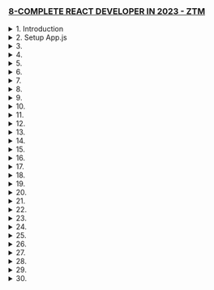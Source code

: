 ### [8-COMPLETE REACT DEVELOPER IN 2023 - ZTM](/courses/8.md)

<details>
  <summary>1. Introduction </summary>

# Install NPM/Node

```jsbs
nvm install 18.15.0

node -v
# v18.15.0

npm -v
# 9.5.0
```

```jsbs
$ nvm use 16
Now using node v16.9.1 (npm v7.21.1)
$ node -v
v16.9.1
$ nvm use 14
Now using node v14.18.0 (npm v6.14.15)
$ node -v
v14.18.0
$ nvm install 12
Now using node v12.22.6 (npm v6.14.5)
$ node -v
v12.22.6
```

# Install Yarn

```jsbs
brew install yarn
OR
curl -o- -L https://yarnpkg.com/install.sh | bash
```

```jsbs
yarn --version
1.22.19
```

# NPM vs YARN

```jsbs
# Install dependencies from package.json
npm install
yarn

# Install a package and add to package.json
npm install package --save
yarn add package

# Install a devDependency to package.json
npm install package --save-dev
yarn add package --dev

# Remove a dependency from package.json
npm uninstall package --save
yarn remove package

# Upgrade a package to its latest version
npm update --save
yarn upgrade

# Install a package globally
npm install package -g
yarn global add package

```

# Install React App

```jsbs
npx create-react-app monsters-rolodex
```

Example on npm vs npx

```jsbs
npm i -g cowsay
npm list -g cowsay
npm uninstall -g cowsay
```

# Start App

monsters-rolodex/src/index.js:

```js
import React from "react";
import ReactDOM from "react-dom/client";
import "./index.css";
import App from "./App";
import reportWebVitals from "./reportWebVitals";

const root = ReactDOM.createRoot(document.getElementById("root"));
root.render(
  <React.StrictMode>
    <App />
  </React.StrictMode>
);

// If you want to start measuring performance in your app, pass a function
// to log results (for example: reportWebVitals(console.log))
// or send to an analytics endpoint. Learn more: https://bit.ly/CRA-vitals
reportWebVitals();
```

monsters-rolodex/src/App.js:

```js
import logo from "./logo.svg";
import "./App.css";

function App() {
  return (
    <div className="App">
      <header className="App-header">
        <img src={logo} className="App-logo" alt="logo" />
        <p>Hey!</p>
        <a
          className="App-link"
          href="https://reactjs.org"
          target="_blank"
          rel="noopener noreferrer"
        >
          Learn React
        </a>
      </header>
    </div>
  );
}

export default App;
```

```jsbs
npm run start
yarn start
```

![](https://user-images.githubusercontent.com/32337103/230755637-e3c313c3-f4f1-4080-92e8-e1bc138db08d.png)

</details>

<details>
  <summary>2. Setup App.js </summary>

# Converting App.js to Class based Component

monsters-rolodex/src/App.js:

```js
import { Component } from "react";
import logo from "./logo.svg";
import "./App.css";

class App extends Component {
  render() {
    return (
      <div className="App">
        <header className="App-header">
          <img src={logo} className="App-logo" alt="logo" />
          <p>Hey!</p>
          <a
            className="App-link"
            href="https://reactjs.org"
            target="_blank"
            rel="noopener noreferrer"
          >
            Learn React
          </a>
        </header>
      </div>
    );
  }
}

export default App;
```

# Creating Class Component State

monsters-rolodex/src/App.js:

```js
import { Component } from "react";
import logo from "./logo.svg";
import "./App.css";

class App extends Component {
  constructor() {
    super();
    this.state = {
      name: "Ifeanyi",
    };
  }
  render() {
    return (
      <div className="App">
        <header className="App-header">
          <img src={logo} className="App-logo" alt="logo" />
          <p>Hi {this.state.name}</p>
          <button>Learn React</button>
        </header>
      </div>
    );
  }
}

export default App;
```

![](https://user-images.githubusercontent.com/32337103/230756926-a2aeffda-d424-44ed-82d9-35c8e019ed9e.png)

# Using onClick Event with setState Function

monsters-rolodex/src/App.js:

```js
import { Component } from "react";
import logo from "./logo.svg";
import "./App.css";

class App extends Component {
  constructor() {
    super();
    this.state = {
      name: "Ifeanyi",
    };
  }
  render() {
    return (
      <div className="App">
        <header className="App-header">
          <img src={logo} className="App-logo" alt="logo" />
          <p>Hi {this.state.name}</p>
          <button
            onClick={() => {
              this.setState({ name: "Dave" });
              console.log(this.state);
            }}
          >
            Change Name
          </button>
        </header>
      </div>
    );
  }
}

export default App;
```

![](https://user-images.githubusercontent.com/32337103/230787422-271642ea-0f71-4d92-8987-f3a4be5ffb29.png)

  
```js

```

```js

```

```js

```

</details>

<details>
  <summary>3. </summary>

```js

```

```js

```

```js

```

</details>

<details>
  <summary>4. </summary>

```js

```

```js

```

```js

```

</details>

<details>
  <summary>5. </summary>

```js

```

```js

```

```js

```

</details>

<details>
  <summary>6. </summary>

```js

```

```js

```

```js

```

</details>

<details>
  <summary>7. </summary>

```js

```

```js

```

```js

```

</details>

<details>
  <summary>8. </summary>

```js

```

```js

```

```js

```

</details>

<details>
  <summary>9. </summary>

```js

```

```js

```

```js

```

</details>

<details>
  <summary>10. </summary>

```js

```

```js

```

```js

```

</details>

<details>
  <summary>11. </summary>

```js

```

```js

```

```js

```

</details>

<details>
  <summary>12. </summary>

```js

```

```js

```

```js

```

</details>

<details>
  <summary>13. </summary>

```js

```

```js

```

```js

```

</details>

<details>
  <summary>14. </summary>

```js

```

```js

```

```js

```

</details>

<details>
  <summary>15. </summary>

```js

```

```js

```

```js

```

</details>

<details>
  <summary>16. </summary>

```js

```

```js

```

```js

```

</details>

<details>
  <summary>17. </summary>

```js

```

```js

```

```js

```

</details>

<details>
  <summary>18. </summary>

```js

```

```js

```

```js

```

</details>

<details>
  <summary>19. </summary>

```js

```

```js

```

```js

```

</details>

<details>
  <summary>20. </summary>

```js

```

```js

```

```js

```

</details>

<details>
  <summary>21. </summary>

```js

```

```js

```

```js

```

</details>

<details>
  <summary>22. </summary>

```js

```

```js

```

```js

```

</details>

<details>
  <summary>23. </summary>

```js

```

```js

```

```js

```

</details>

<details>
  <summary>24. </summary>

```js

```

```js

```

```js

```

</details>

<details>
  <summary>25. </summary>

```js

```

```js

```

```js

```

</details>

<details>
  <summary>26. </summary>

```js

```

```js

```

```js

```

</details>

<details>
  <summary>27. </summary>

```js

```

```js

```

```js

```

</details>

<details>
  <summary>28. </summary>

```js

```

```js

```

```js

```

</details>

<details>
  <summary>29. </summary>

```js

```

```js

```

```js

```

</details>

<details>
  <summary>30. </summary>

```js

```

```js

```

```js

```

</details>

